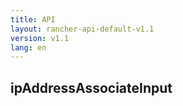 ```yaml
---
title: API
layout: rancher-api-default-v1.1
version: v1.1
lang: en
---
```


## ipAddressAssociateInput





